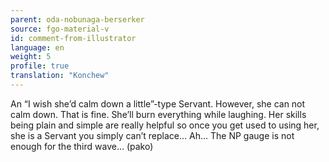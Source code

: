 ```yaml
---
parent: oda-nobunaga-berserker
source: fgo-material-v
id: comment-from-illustrator
language: en
weight: 5
profile: true
translation: "Konchew"
---
```


An “I wish she’d calm down a little”-type Servant. However, she can not calm down. That is fine. She’ll burn everything while laughing. Her skills being plain and simple are really helpful so once you get used to using her, she is a Servant you simply can’t replace… Ah… The NP gauge is not enough for the third wave… (pako)
